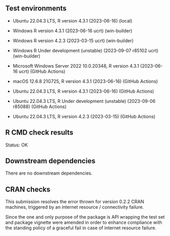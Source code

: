## Test environments
* Ubuntu 22.04.3 LTS, R version 4.3.1 (2023-06-16) (local)

* Windows R version 4.3.1 (2023-06-16 ucrt) (win-builder)
* Windows R version 4.2.3 (2023-03-15 ucrt) (win-builder)
* Windows R Under development (unstable) (2023-09-07 r85102 ucrt) (win-builder)

* Microsoft Windows Server 2022 10.0.20348, R version 4.3.1 (2023-06-16 ucrt) (GitHub Actions)
* macOS 12.6.8 21G725, R version 4.3.1 (2023-06-16) (GitHub Actions)
* Ubuntu 22.04.3 LTS, R version 4.3.1 (2023-06-16) (GitHub Actions)
* Ubuntu 22.04.3 LTS, R Under development (unstable) (2023-09-06 r85088) (GitHub Actions)
* Ubuntu 22.04.3 LTS, R version 4.2.3 (2023-03-15) (GitHub Actions)

## R CMD check results
Status: OK

## Downstream dependencies
There are no downstream dependencies.

## CRAN checks
This submission resolves the error thrown for version 0.2.2 CRAN machines, triggered by an internet resource / connectivity failure.

Since the one and only purpose of the package is API wrapping the test set and package vignette were amended in order to enhance compliance with the standing policy of a graceful fail in case of internet resource failure. 
